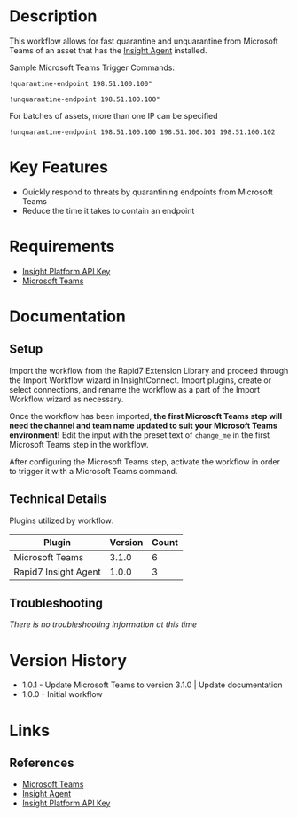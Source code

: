 # Description

This workflow allows for fast quarantine and unquarantine from Microsoft Teams of an asset that has the [Insight Agent](https://docs.rapid7.com/insight-agent/) installed. 

Sample Microsoft Teams Trigger Commands:

`!quarantine-endpoint 198.51.100.100"`

`!unquarantine-endpoint 198.51.100.100"`

For batches of assets, more than one IP can be specified

`!unquarantine-endpoint 198.51.100.100 198.51.100.101 198.51.100.102`

# Key Features

* Quickly respond to threats by quarantining endpoints from Microsoft Teams
* Reduce the time it takes to contain an endpoint

# Requirements

* [Insight Platform API Key](https://docs.rapid7.com/insight/managing-platform-api-keys/)
* [Microsoft Teams](https://docs.rapid7.com/insightconnect/microsoft-teams/)

# Documentation

## Setup

Import the workflow from the Rapid7 Extension Library and proceed through the Import Workflow wizard in InsightConnect. Import plugins, create or select connections, and rename the workflow as a part of the Import Workflow wizard as necessary.

Once the workflow has been imported, **the first Microsoft Teams step will need the channel and team name updated to suit your Microsoft Teams environment!** Edit the input with the preset text of `change_me` in the first Microsoft Teams step in the workflow.

After configuring the Microsoft Teams step, activate the workflow in order to trigger it with a Microsoft Teams command.

## Technical Details

Plugins utilized by workflow:

|Plugin|Version|Count|
|----|----|--------|
|Microsoft Teams|3.1.0|6|
|Rapid7 Insight Agent|1.0.0|3|

## Troubleshooting

_There is no troubleshooting information at this time_

# Version History

* 1.0.1 - Update Microsoft Teams to version 3.1.0 | Update documentation
* 1.0.0 - Initial workflow

# Links

## References

* [Microsoft Teams](https://docs.rapid7.com/insightconnect/microsoft-teams/)
* [Insight Agent](https://docs.rapid7.com/insight-agent/)
* [Insight Platform API Key](https://docs.rapid7.com/insight/managing-platform-api-keys/)
